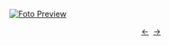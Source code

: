 [![Foto Preview](preview/project-1121.avif)](https://project-1121.vercel.app/)

<div align="center" style="display: flex; justify-content: center;">
  <a  href="https://github.com/20essentials/project-1120" target="_blank">&#8592;</a>
  &nbsp;&nbsp;
  <a  href="https://github.com/20essentials/project-1122" target="_blank">&#8594;</a>
</div>

